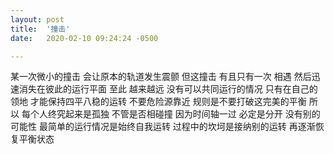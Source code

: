 ```yaml
---
layout: post
title:  '撞击'
date:   2020-02-10 09:24:24 -0500

---
```

某一次微小的撞击
会让原本的轨道发生震颤
但这撞击
有且只有一次
相遇
然后迅速消失在彼此的运行平面
至此
越来越远
没有可以共同运行的情况
只有在自己的领地
才能保持四平八稳的运转
不要危险源靠近
规则是不要打破这完美的平衡
所以
每个人终究起来是孤独
不管是否相碰撞
因为时间轴一过
必定是分开
没有别的可能性
最简单的运行情况是始终自我运转
过程中的坎坷是接纳别的运转
再逐渐恢复平衡状态
